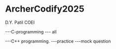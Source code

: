 # ArcherCodify2025
D.Y. Patil COEI


---C-programming
--- all

---C++ programming.
---practice
---mock question